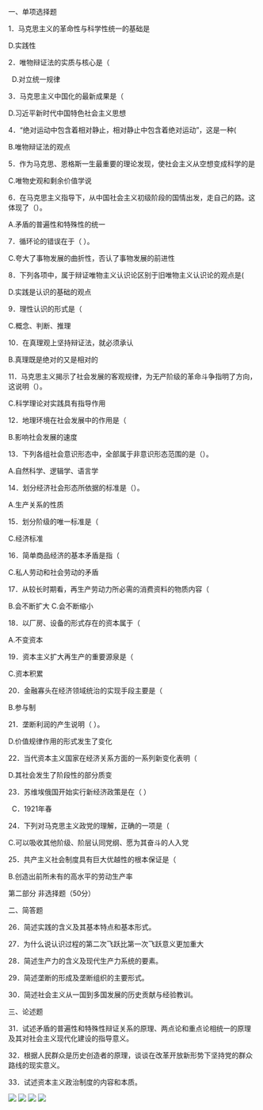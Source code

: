 ﻿一、单项选择题

1．马克思主义的革命性与科学性统一的基础是

D.实践性 

2．唯物辩证法的实质与核心是（

` `D.对立统一规律

3．马克思主义中国化的最新成果是（

D.习近平新时代中国特色社会主义思想

4．“绝对运动中包含着相对静止，相对静止中包含着绝对运动”，这是一种(

B.唯物辩证法的观点

5．作为马克思、恩格斯一生最重要的理论发现，使社会主义从空想变成科学的是

C.唯物史观和剩余价值学说

6．在马克思主义指导下，从中国社会主义初级阶段的国情出发，走自己的路。这体现了（）。

A.矛盾的普遍性和特殊性的统一

7．循环论的错误在于（ ）。

C.夸大了事物发展的曲折性，否认了事物发展的前进性

8．下列各项中，属于辩证唯物主义认识论区别于旧唯物主义认识论的观点是(

D.实践是认识的基础的观点

9．理性认识的形式是（

C.概念、判断、推理

10．在真理观上坚持辩证法，就必须承认

B.真理既是绝对的又是相对的

11．马克思主义揭示了社会发展的客观规律，为无产阶级的革命斗争指明了方向，这说明（）。

C.科学理论对实践具有指导作用

12．地理环境在社会发展中的作用是（

B.影响社会发展的速度

13．下列各组社会意识形态中，全部属于非意识形态范围的是（）。

A.自然科学、逻辑学、语言学

14．划分经济社会形态所依据的标准是（）。

A.生产关系的性质

15．划分阶级的唯一标准是（

C.经济标准

16．简单商品经济的基本矛盾是指（

C.私人劳动和社会劳动的矛盾

17．从较长时期看，再生产劳动力所必需的消费资料的物质内容（

B.会不断扩大 C.会不断缩小

18．以厂房、设备的形式存在的资本属于（

A.不变资本

19．资本主义扩大再生产的重要源泉是（

C.资本积累

20．金融寡头在经济领域统治的实现手段主要是（

B.参与制

21．垄断利润的产生说明（ ）。

D.价值规律作用的形式发生了变化

22．当代资本主义国家在经济关系方面的一系列新变化表明（

D.其社会发生了阶段性的部分质变

23．苏维埃俄国开始实行新经济政策是在（ ）

` `C．1921年春

24．下列对马克思主义政党的理解，正确的一项是（

C.可以吸收其他阶级、阶层认同党纲、愿为其奋斗的人入党

25．共产主义社会制度具有巨大优越性的根本保证是（

B.创造出前所未有的高水平的劳动生产率

第二部分 非选择题（50分）

二、简答题

26．简述实践的含义及其基本特点和基本形式。

27．为什么说认识过程的第二次飞跃比第一次飞跃意义更加重大

28．简述生产力的含义及现代生产力系统的要素。

29．简述垄断的形成及垄断组织的主要形式。

30．简述社会主义从一国到多国发展的历史贡献与经验教训。

三、论述题

31．试述矛盾的普遍性和特殊性辩证关系的原理、两点论和重点论相统一的原理及其对社会主义现代化建设的指导意义。

32．根据人民群众是历史创造者的原理，谈谈在改革开放新形势下坚持党的群众路线的现实意义。

33．试述资本主义政治制度的内容和本质。

![](1d/1.jpg)
![](1d/2.jpg)
![](1d/3.jpg)
![](1d/4.jpg)